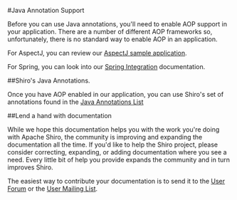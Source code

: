 <a name="JavaAnnotations-JavaAnnotationSupport"></a>
#Java Annotation Support

Before you can use Java annotations, you'll need to enable AOP support in your application. There are a number of different AOP frameworks so, unfortunately, there is no standard way to enable AOP in an application.

For AspectJ, you can review our [AspectJ sample application](https://github.com/apache/shiro/tree/master/samples/aspectj).

For Spring, you can look into our [Spring Integration](spring.html "Spring") documentation.

<a name="JavaAnnotations-Shiro%27sJavaAnnotations."></a>
##Shiro's Java Annotations.

Once you have AOP enabled in our application, you can use Shiro's set of annotations found in the [Java Annotations List](java-annotations-list.html "Java Annotations List")

<a name="JavaAnnotations-Lendahandwithdocumentation"></a>
##Lend a hand with documentation

While we hope this documentation helps you with the work you're doing with Apache Shiro, the community is improving and expanding the documentation all the time. If you'd like to help the Shiro project, please consider correcting, expanding, or adding documentation where you see a need. Every little bit of help you provide expands the community and in turn improves Shiro.

The easiest way to contribute your documentation is to send it to the [User Forum](http://shiro-user.582556.n2.nabble.com/) or the [User Mailing List](mailing-lists.html "Mailing Lists").
<input type="hidden" id="ghEditPage" value="java-annotations.md"></input>
